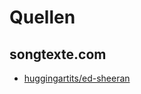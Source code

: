 # Quellen

## songtexte.com

- [huggingartits/ed-sheeran](https://huggingface.co/datasets/huggingartists/ed-sheeran?viewer_api=true)

